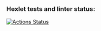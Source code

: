 ### Hexlet tests and linter status:
[![Actions Status](https://github.com/OldPal11/python-project-49/actions/workflows/hexlet-check.yml/badge.svg)](https://github.com/OldPal11/python-project-49/actions)